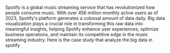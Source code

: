 Spotify is a global music streaming service that has revolutionized how people consume music. With over 456 million monthly active users as of 2023, Spotify's platform generates a colossal amount of data daily. Big data visualization plays a crucial role in transforming this raw data into meaningful insights, helping Spotify enhance user experiences, optimize business operations, and maintain its competitive edge in the music streaming industry.
Here is the case study that analyze the big data in spotify
